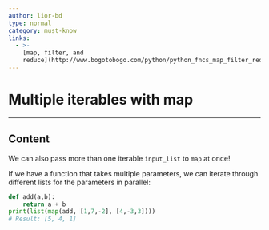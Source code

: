```yaml
---
author: lior-bd
type: normal
category: must-know
links:
  - >-
    [map, filter, and
    reduce](http://www.bogotobogo.com/python/python_fncs_map_filter_reduce.php){website}
---
```


# Multiple iterables with map

---

## Content

We can also pass more than one iterable `input_list` to `map` at once! 

If we have a function that takes multiple parameters, we can iterate through different lists for the parameters in parallel:

```python
def add(a,b):
    return a + b
print(list(map(add, [1,7,-2], [4,-3,3])))
# Result: [5, 4, 1]
```
